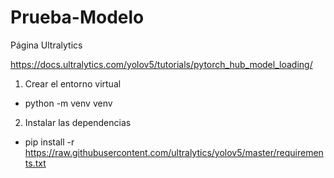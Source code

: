 # Prueba-Modelo

Página Ultralytics

https://docs.ultralytics.com/yolov5/tutorials/pytorch_hub_model_loading/

1. Crear el entorno virtual

- python -m venv venv

2. Instalar las dependencias

- pip install -r https://raw.githubusercontent.com/ultralytics/yolov5/master/requirements.txt
